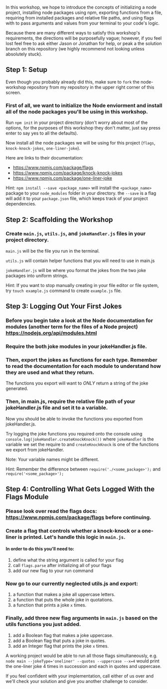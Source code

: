 
In this workshop, we hope to introduce the concepts of initializing a node project, installing node packages using npm, exporting functions from a file, requiring from installed packages and relative file paths, and using flags with to pass arguments and values from your terminal to your code's logic.

Because there are many different ways to satisfy this workshop's requirements, the directions will be purposefully vague; however, if you feel lost feel free to ask either Jason or Jonathan for help, or peak a the solution branch on this repository (we highly recommend not looking unless absolutely stuck).

## Step 1: Setup

Even though you probably already did this, make sure to `fork` the node-workshop repository from my repository in the upper right corner of this screen.

### First of all, we want to initialize the Node enviorment and install all of the node packages you'll be using in this workshop.

Run `npm init` in your project directory (don't worry about most of the options, for the purposes of this workshop they don't matter, just say press enter to say yes to all the defaults).

Now install all the node packages we will be using for this project (`flags`, `knock-knock-jokes`, `one-liner-joke`).

Here are links to their documentation:
* https://www.npmjs.com/package/flags
* https://www.npmjs.com/package/knock-knock-jokes
* https://www.npmjs.com/package/one-liner-joke

Hint: `npm install --save <package_name>` will install the `<package_name>` package to your `node_modules` folder in your directory. the `--save` is a flag will add it to your `package.json` file, which keeps track of your project dependencies.

## Step 2: Scaffolding the Workshop

### Create `main.js`, `utils.js`, and `jokeHandler.js` files in your project directory.

`main.js` will be the file you run in the terminal.

`utils.js` will contain helper functions that you will need to use in main.js

`jokeHandler.js` will be where you format the jokes from the two joke packages into uniform strings.

Hint: If you want to stop manually creating in your file editor or file system, try `touch example.js` command to create `example.js` file.

## Step 3: Logging Out Your First Jokes

### Before you begin take a look at the Node documentation for modules (another term for the files of a Node project) https://nodejs.org/api/modules.html

### Require the both joke modules in your jokeHandler.js file.

### Then, export the jokes as functions for each type. Remember to read the documentation for each module to understand how they are used and what they return.

The functions you export will want to _ONLY_ return a string of the joke generated.

### Then, in main.js, require the relative file path of your jokeHandler.js file and set it to a variable.

Now you should be able to invoke the functions you exported from jokeHandler.js. 

Try logging the joke functions you required onto the console using `console.log(jokeHandler.createKnockKnock())` where `jokeHandler` is the variable we set the require to and `createKnockKnock` is one of the functions we export from jokeHandler. 

Note: Your variable names might be different.

Hint: Remember the difference between `require('./<some_package>');` and `require('<some_package>');`

## Step 4: Controlling What Gets Logged With the Flags Module

### Please look over read the flags docs: https://www.npmjs.com/package/flags before continuing.

### Create a flag that controls whether a knock-knock or a one-liner is printed. Let's handle this logic in `main.js`.

#### In order to do this you'll need to:
1. define what the string argument is called for your flag
2. call `flags.parse` after initializing all of your flags
3. add our new flag to your run command

### Now go to our currently neglected utils.js and export:
1. a function that makes a joke all uppercase letters.
2. a function that puts the whole joke in quotations.
3. a function that prints a joke `x` times.

### Finally, add three new flag arguments in `main.js` based on the utils functions you just added.
1. add a Boolean flag that makes a joke uppercase.
2. add a Boolean flag that puts a joke in quotes.
3. add an Integer flag that prints the joke `x` times.

A working project would be able to run all those flags simultaneously, e.g. `node main --jokeType='oneliner' --quotes --uppercase --x=4` would print the one-liner joke 4 times in succession and each in quotes and uppercase.

If you feel confident with your implementation, call either of us over and we'll check your solution and give you another  challenge to consider.
